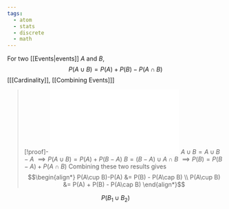 ```yaml
---
tags:
  - atom
  - stats
  - discrete
  - math
---
```

For two [[Events|events]] $A$ and $B$,
$$ P(A \cup B) = P(A) + P(B) - P(A \cap B) $$
\[[[Cardinality]], [[Combining Events]]\]

> [!proof]-
> ![530|center](additive-rule.excalidraw.md)
> $A \cup B = A \cup B-A$
> $\implies P(A\cup B) = P(A) + P(B-A)$
> $B = (B - A) \cup A \cap B$
> $\implies P(B) = P(B-A) + P(A \cap B)$
> Combining these two results gives
> $$\begin{align*}
> 	P(A\cup B)-P(A) &= P(B) - P(A\cap B) \\
> 	P(A\cup B) &= P(A) + P(B) - P(A\cap B)
> \end{align*}$$


$$ P(B_{1} \cup B_{2})$$